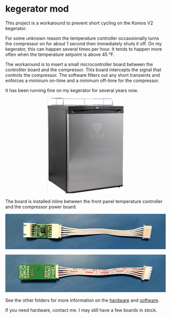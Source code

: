 # kegerator mod  

This project is a workaround to prevent short cycling on the Komos V2 kegerator. 

For some unknown reason the temperature controller occassionally turns the 
compressor on for about 1 second then immediately shuts it off. On my kegerator,
this can happen several times per hour. It tends to happen more often when the 
temperature setpoint is above 45 °F.

The workaround is to insert a small microcontroller board between the controlller
board and the compressor. This board intercepts the signal that controls the 
compressor. The software filters out any short transients and enforces a minimum 
on-time and a minimum off-time for the compressor.  

It has been running fine on my kegerator for several years now.

<p align="center"><img src="photos/komos_v2.png" alt="komos_v2" width="240"/></p>

The board is installed inline between the front panel temperature controller and the 
compressor power board.

<p align="center"><img src="photos/front_rev_b.jpg" alt="front" width="800"/></p>
<p align="center"><img src="photos/back_rev_b.jpg" alt="back" width="800"/></p>

See the other folders for more information on the [hardware](hardware/README.md) 
and [software](software/README.md).

If you need hardware, contact me.  I may still have a few boards in stock.
